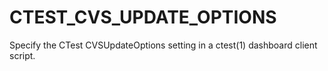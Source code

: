   

# CTEST_CVS_UPDATE_OPTIONS  
Specify the CTest CVSUpdateOptions setting
in a ctest(1) dashboard client script.  

